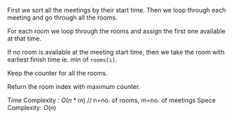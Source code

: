 First we sort all the meetings by their start time. Then we loop through each meeting and go through all the rooms.

For each room we loop through the rooms and assign the first one available at that time. 

If no room is available at the meeting start time, then we take the room with earliest finish time ie. min of `rooms[i]`.

Keep the counter for all the rooms.

Return the room index with maximum counter.

Time Complexity : $O(n*m)$ // n=no. of rooms, m=no. of meetings
Spece Complexity: $O(n)$
